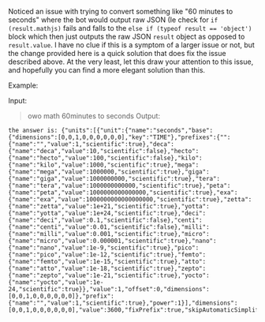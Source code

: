 Noticed an issue with trying to convert something like "60 minutes to seconds" where the bot would output raw JSON (Ie check for `if (result.mathjs)` fails and falls to the `else if (typeof result == 'object')` block which then just outputs the raw JSON `result` object as opposed to `result.value`. I have no clue if this is a symptom of a larger issue or not, but the change provided here is a quick solution that does fix the issue described above. At the very least, let this draw your attention to this issue, and hopefully you can find a more elegant solution than this.

Example:

Input:
> owo math 60minutes to seconds
Output:
```
the answer is: {"units":[{"unit":{"name":"seconds","base":{"dimensions":[0,0,1,0,0,0,0,0,0],"key":"TIME"},"prefixes":{"":{"name":"","value":1,"scientific":true},"deca":{"name":"deca","value":10,"scientific":false},"hecto":{"name":"hecto","value":100,"scientific":false},"kilo":{"name":"kilo","value":1000,"scientific":true},"mega":{"name":"mega","value":1000000,"scientific":true},"giga":{"name":"giga","value":1000000000,"scientific":true},"tera":{"name":"tera","value":1000000000000,"scientific":true},"peta":{"name":"peta","value":1000000000000000,"scientific":true},"exa":{"name":"exa","value":1000000000000000000,"scientific":true},"zetta":{"name":"zetta","value":1e+21,"scientific":true},"yotta":{"name":"yotta","value":1e+24,"scientific":true},"deci":{"name":"deci","value":0.1,"scientific":false},"centi":{"name":"centi","value":0.01,"scientific":false},"milli":{"name":"milli","value":0.001,"scientific":true},"micro":{"name":"micro","value":0.000001,"scientific":true},"nano":{"name":"nano","value":1e-9,"scientific":true},"pico":{"name":"pico","value":1e-12,"scientific":true},"femto":{"name":"femto","value":1e-15,"scientific":true},"atto":{"name":"atto","value":1e-18,"scientific":true},"zepto":{"name":"zepto","value":1e-21,"scientific":true},"yocto":{"name":"yocto","value":1e-24,"scientific":true}},"value":1,"offset":0,"dimensions":[0,0,1,0,0,0,0,0,0]},"prefix":{"name":"","value":1,"scientific":true},"power":1}],"dimensions":[0,0,1,0,0,0,0,0,0],"value":3600,"fixPrefix":true,"skipAutomaticSimplification":true}```
